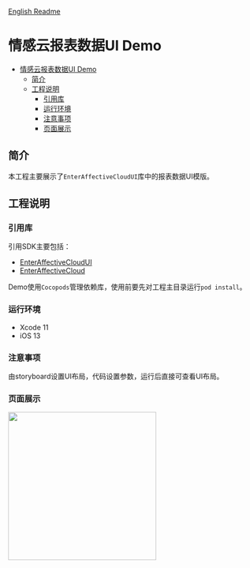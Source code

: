 [English Readme](/README_EN.md)

# 情感云报表数据UI Demo

- [情感云报表数据UI Demo](#%e6%83%85%e6%84%9f%e4%ba%91%e6%8a%a5%e8%a1%a8%e6%95%b0%e6%8d%aeui-demo)
  - [简介](#%e7%ae%80%e4%bb%8b)
  - [工程说明](#%e5%b7%a5%e7%a8%8b%e8%af%b4%e6%98%8e)
    - [引用库](#%e5%bc%95%e7%94%a8%e5%ba%93)
    - [运行环境](#%e8%bf%90%e8%a1%8c%e7%8e%af%e5%a2%83)
    - [注意事项](#%e6%b3%a8%e6%84%8f%e4%ba%8b%e9%a1%b9)
    - [页面展示](#%e9%a1%b5%e9%9d%a2%e5%b1%95%e7%a4%ba)

## 简介

本工程主要展示了`EnterAffectiveCloudUI`库中的报表数据UI模版。

## 工程说明

### 引用库

引用SDK主要包括：

- [EnterAffectiveCloudUI](../EnterAffectiveCloudUI/)
- [EnterAffectiveCloud](../../EnterAffectiveCloud/)
  
Demo使用`Cocopods`管理依赖库，使用前要先对工程主目录运行`pod install`。

### 运行环境

- Xcode 11  
- iOS 13

### 注意事项

由storyboard设置UI布局，代码设置参数，运行后直接可查看UI布局。

### 页面展示

<img src="https://github.com/Entertech/Enter-AffectiveCloud-iOS-SDK/blob/master/img/IMG_5034.JPG" width="300">
